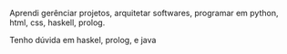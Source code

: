 Aprendi gerênciar projetos, arquitetar softwares, programar em python, html, css, haskell, prolog.

Tenho dúvida em haskel, prolog, e java 

